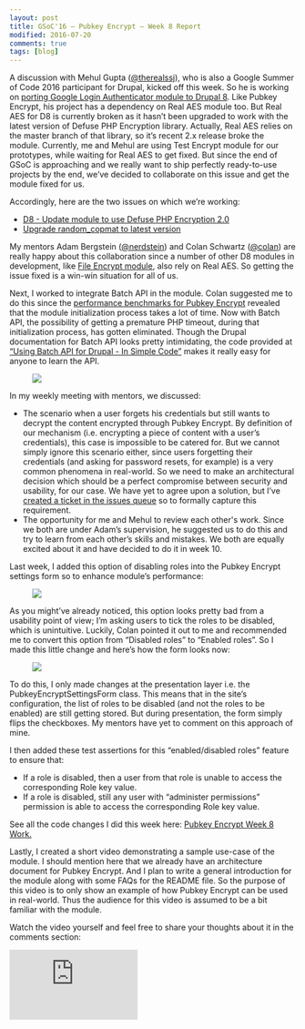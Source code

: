 ```yaml
---
layout: post
title: GSoC'16 – Pubkey Encrypt – Week 8 Report
modified: 2016-07-20
comments: true
tags: [blog]
---
```


A discussion with Mehul Gupta (<a href="https://www.drupal.org/u/therealssj">@therealssj</a>), who is also a Google Summer of Code 2016 participant for Drupal, kicked off this week. So he is working on <a href="https://summerofcode.withgoogle.com/projects/#4630295898750976">porting Google Login Authenticator module to Drupal 8</a>. Like Pubkey Encrypt, his project has a dependency on Real AES module too. But Real AES for D8 is currently broken as it hasn’t been upgraded to work with the latest version of Defuse PHP Encryption library. Actually, Real AES relies on the master branch of that library, so it’s recent 2.x release broke the module. Currently, me and Mehul are using Test Encrypt module for our prototypes, while waiting for Real AES to get fixed. But since the end of GSoC is approaching and we really want to ship perfectly ready-to-use projects by the end, we’ve decided to collaborate on this issue and get the module fixed for us.

Accordingly, here are the two issues on which we’re working:

* <a href="https://www.drupal.org/node/2727845#comment-11391629">D8 - Update module to use Defuse PHP Encryption 2.0</a>
* <a href="https://www.drupal.org/node/2763787">Upgrade random_copmat to latest version</a>

My mentors Adam Bergstein (<a href ='https://www.drupal.org/u/nerdstein'>@nerdstein</a>) and Colan Schwartz (<a href='https://www.drupal.org/u/colan'>@colan</a>) are really happy about this collaboration since a number of other D8 modules in development, like <a href="https://github.com/d8-contrib-modules/file_encrypt">File Encrypt module</a>, also rely on Real AES. So getting the issue fixed is a win-win situation for all of us.

Next, I worked to integrate Batch API in the module. Colan suggested me to do this since the <a href ='http://www.talhaparacha.com/gsoc-2016-week-6-report/'>performance benchmarks for Pubkey Encrypt</a> revealed that the module initialization process takes a lot of time. Now with Batch API, the possibility of getting a premature PHP timeout, during that initialization process, has gotten eliminated.  Though the Drupal documentation for Batch API looks pretty intimidating, the code provided at <a href="http://hardcoredev.com/blog/using-batch-api-in-drupal-7-tutorial-in-simple-code/">“Using Batch API for Drupal - In Simple Code”</a> makes it really easy for anyone to learn the API.

<figure>
  <img src="http://www.talhaparacha.com/batch-api.png">
</figure>

In my weekly meeting with mentors, we discussed:

* The scenario when a user forgets his credentials but still wants to decrypt the content encrypted through Pubkey Encrypt. By definition of our mechanism (i.e. encrypting a piece of content with a user’s credentials), this case is impossible to be catered for. But we cannot simply ignore this scenario either, since users forgetting their credentials (and asking for password resets, for example) is a very common phenomena in real-world. So we need to make an architectural decision which should be a perfect compromise between security and usability, for our case. We have yet to agree upon a solution, but I’ve <a href="https://www.drupal.org/node/2767549">created a ticket in the issues queue</a> so to formally capture this requirement.
* The opportunity for me and Mehul to review each other's work. Since we both are under Adam’s supervision, he suggested us to do this and try to learn from each other’s skills and mistakes. We both are equally excited about it and have decided to do it in week 10.

Last week, I added this option of disabling roles into the Pubkey Encrypt settings form so to enhance module’s performance:

<figure>
  <img src="http://www.talhaparacha.com/disable-roles.png">
</figure>

As you might’ve already noticed, this option looks pretty bad from a usability point of view; I’m asking users to tick the roles to be disabled, which is unintuitive. Luckily, Colan pointed it out to me and recommended me to convert this option from “Disabled roles” to “Enabled roles”. So I made this little change and here’s how the form looks now:

<figure>
  <img src="http://www.talhaparacha.com/enabled-roles.png">
</figure>

To do this, I only made changes at the presentation layer i.e. the PubkeyEncryptSettingsForm class. This means that in the site’s configuration, the list of roles to be disabled (and not the roles to be enabled) are still getting stored. But during presentation, the form simply flips the checkboxes. My mentors have yet to comment on this approach of mine.

I then added these test assertions for this “enabled/disabled roles” feature to ensure that:

* If a role is disabled, then a user from that role is unable to access the corresponding Role key value.
* If a role is disabled, still any user with “administer permissions” permission is able to access the corresponding Role key value.

See all the code changes I did this week here: <a href="https://github.com/talhaparacha/pubkey_encrypt/compare/a28b6a78ec4a7b318fafc7f854ba94faa3e37e75...talhaparacha:c47f5f8adb70f81dceb4f28404ca2173957dc6d5">Pubkey Encrypt Week 8 Work.</a>

Lastly, I created a short video demonstrating a sample use-case of the module. I should mention here that we already have an architecture document for Pubkey Encrypt. And I plan to write a general introduction for the module along with some FAQs for the README file. So the purpose of this video is to only show an example of how Pubkey Encrypt can be used in real-world. Thus the audience for this video is assumed to be a bit familiar with the module.

Watch the video yourself and feel free to share your thoughts about it in the comments section:

<iframe src="https://player.vimeo.com/video/174876122?color=c9ff23" width="225" height="123" frameborder="0" webkitallowfullscreen mozallowfullscreen allowfullscreen></iframe>

